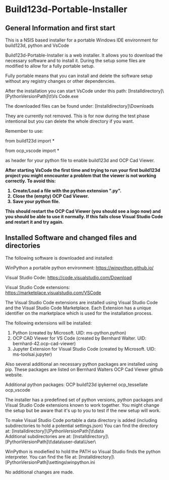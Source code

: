 # Build123d-Portable-Installer

## General Information and first start
This is a NSIS based installer for a portable Windows IDE environment for build123d, python and VsCode

Build123d-Portable-Installer is a web installer. It allows you to download the necessary software and to
install it. During the setup some files are modified  to allow for a fully portable setup.

Fully portable means that you can install and delete the software setup without any registry changes or
other dependencies.

After the installation you can start VsCode under this path:
[Installdirectory]\\[PythonVersionPath]\t\Vs Code.exe

The downloaded files can be found under:
[Installdirectory]\\Downloads

They are currently not removed. This is for now during the test phase intentional but you can delete the whole directory if you want.

Remember to use:

from build123d import *

from ocp_vscode import *


as header for your python file to enable build123d and OCP Cad Viewer.

<b>After starting VsCode the first time and trying to run your first build123d project you might enncounter a problem that the viewer
is not working correctly. To avoid this: 
1) Create/Load a file with the python extension ".py".
2) Close the (empty) OCP Cad Viewer.
3) Save your python file.

This should restart the OCP Cad Viewer (you should see a logo now) and you should be able to use it normally.
If this fails close Visual Studio Code and restart it and try again.</b>

## Installed Software and changed files and directories

The following software is downloaded and installed:

WinPython a portable python environment:
https://winpython.github.io/

Visual Studio Code:
https://code.visualstudio.com/Download

Visual Studio Code extensions:
https://marketplace.visualstudio.com/VSCode

The Visual Studio Code extensions are installed using Visual Studio Code and the Visual Studio Code Marketplace.
Each Extension has a unique identifier on the marketplace which is used for the installation process.

The following extensions will be installed:
1) Python (created by Microsoft. UID: ms-python.python)
2) OCP CAD Viewer for VS Code (created by Bernhard Walter. UID: bernhard-42.ocp-cad-viewer)
3) Jupyter Extension for Visual Studio Code (created by Microsoft. UID: ms-toolsai.jupyter)

Also several additional an necessary python packages are installed using pip.
These packages are listed on Bernhard Walters OCP Cad Viewer github website.

Additional python packages:
OCP build123d ipykernel ocp_tessellate ocp_vscode

The installer has a predefined set of python versions, python packages and Visual Studio Code extensions known to work together.
You might change the setup but be aware that it's up to you to test if the new setup will work.

To make Visual Studio Code portable a data directory is added (including subdirectories to hold a potential settings.json)
You can find the directory at: [Installdirectory]\\[PythonVersionPath]\t\data\
Additional subdirectories are at: [Installdirectory]\\[PythonVersionPath]\t\data\user-data\User\

WinPython is modiefied to hold the PATH so Visual Studio finds the python interpreter.
You can find the file at: [Installdirectory]\\[PythonVersionPath]\settings\winpython.ini

No additional changes are made.
